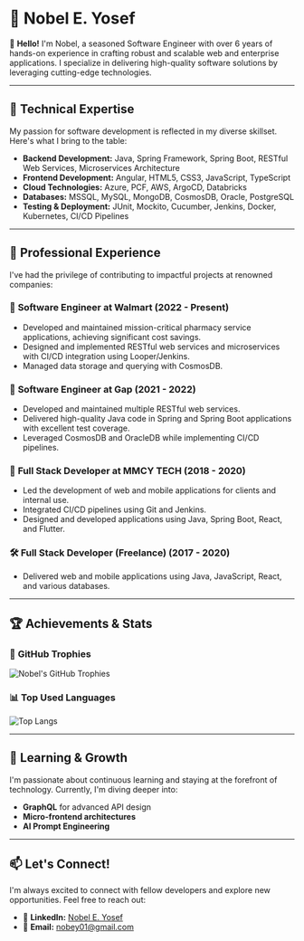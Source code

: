 # 🌟 Nobel E. Yosef

👋 **Hello!** I'm Nobel, a seasoned Software Engineer with over 6 years of hands-on experience in crafting robust and scalable web and enterprise applications. I specialize in delivering high-quality software solutions by leveraging cutting-edge technologies.

---

## 🚀 Technical Expertise

My passion for software development is reflected in my diverse skillset. Here's what I bring to the table:

- **Backend Development:** Java, Spring Framework, Spring Boot, RESTful Web Services, Microservices Architecture
- **Frontend Development:** Angular, HTML5, CSS3, JavaScript, TypeScript
- **Cloud Technologies:** Azure, PCF, AWS, ArgoCD, Databricks
- **Databases:** MSSQL, MySQL, MongoDB, CosmosDB, Oracle, PostgreSQL
- **Testing & Deployment:** JUnit, Mockito, Cucumber, Jenkins, Docker, Kubernetes, CI/CD Pipelines

---

## 💼 Professional Experience

I've had the privilege of contributing to impactful projects at renowned companies:

### 🏢 **Software Engineer at Walmart (2022 - Present)**
- Developed and maintained mission-critical pharmacy service applications, achieving significant cost savings.
- Designed and implemented RESTful web services and microservices with CI/CD integration using Looper/Jenkins.
- Managed data storage and querying with CosmosDB.

### 🏢 **Software Engineer at Gap (2021 - 2022)**
- Developed and maintained multiple RESTful web services.
- Delivered high-quality Java code in Spring and Spring Boot applications with excellent test coverage.
- Leveraged CosmosDB and OracleDB while implementing CI/CD pipelines.

### 🏢 **Full Stack Developer at MMCY TECH (2018 - 2020)**
- Led the development of web and mobile applications for clients and internal use.
- Integrated CI/CD pipelines using Git and Jenkins.
- Designed and developed applications using Java, Spring Boot, React, and Flutter.

### 🛠 **Full Stack Developer (Freelance) (2017 - 2020)**
- Delivered web and mobile applications using Java, JavaScript, React, and various databases.

---

## 🏆 Achievements & Stats

### 🏅 **GitHub Trophies**
![Nobel's GitHub Trophies](https://github-profile-trophy.vercel.app/?username=lileskinder&theme=algolia)

### 📊 **Top Used Languages**
![Top Langs](https://github-readme-stats.vercel.app/api/top-langs/?username=lileskinder&layout=compact)

---

## 🌱 Learning & Growth

I'm passionate about continuous learning and staying at the forefront of technology. Currently, I'm diving deeper into:

- **GraphQL** for advanced API design
- **Micro-frontend architectures**
- **AI Prompt Engineering**

---

## 📫 Let's Connect!

I'm always excited to connect with fellow developers and explore new opportunities. Feel free to reach out:

- 💼 **LinkedIn:** [Nobel E. Yosef](https://www.linkedin.com/in/nobel-e-yosef/)
- 📧 **Email:** nobey01@gmail.com
